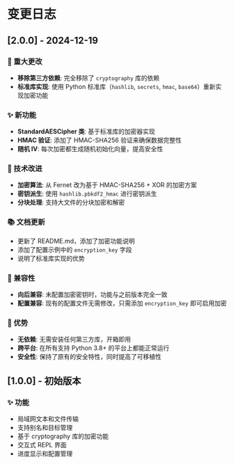 # 变更日志

## [2.0.0] - 2024-12-19

### 🔄 重大更改
- **移除第三方依赖**: 完全移除了 `cryptography` 库的依赖
- **标准库实现**: 使用 Python 标准库（`hashlib`, `secrets`, `hmac`, `base64`）重新实现加密功能

### ✨ 新功能
- **StandardAESCipher 类**: 基于标准库的加密器实现
- **HMAC 验证**: 添加了 HMAC-SHA256 验证来确保数据完整性
- **随机 IV**: 每次加密都生成随机初始化向量，提高安全性

### 🔧 技术改进
- **加密算法**: 从 Fernet 改为基于 HMAC-SHA256 + XOR 的加密方案
- **密钥派生**: 使用 `hashlib.pbkdf2_hmac` 进行密钥派生
- **分块处理**: 支持大文件的分块加密和解密

### 📚 文档更新
- 更新了 README.md，添加了加密功能说明
- 添加了配置示例中的 `encryption_key` 字段
- 说明了标准库实现的优势

### 🧪 兼容性
- **向后兼容**: 未配置加密密钥时，功能与之前版本完全一致
- **配置兼容**: 现有的配置文件无需修改，只需添加 `encryption_key` 即可启用加密

### 🚀 优势
- **无依赖**: 无需安装任何第三方库，开箱即用
- **跨平台**: 在所有支持 Python 3.8+ 的平台上都能正常运行
- **安全性**: 保持了原有的安全特性，同时提高了可移植性

## [1.0.0] - 初始版本

### ✨ 功能
- 局域网文本和文件传输
- 支持别名和目标管理
- 基于 cryptography 库的加密功能
- 交互式 REPL 界面
- 进度显示和配置管理
